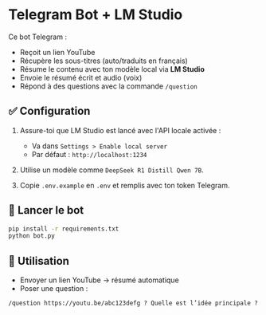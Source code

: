 # Telegram Bot + LM Studio

Ce bot Telegram :

- Reçoit un lien YouTube
- Récupère les sous-titres (auto/traduits en français)
- Résume le contenu avec ton modèle local via **LM Studio**
- Envoie le résumé écrit et audio (voix)
- Répond à des questions avec la commande `/question`

## ✅ Configuration

1. Assure-toi que LM Studio est lancé avec l'API locale activée :
   - Va dans `Settings > Enable local server`
   - Par défaut : `http://localhost:1234`

2. Utilise un modèle comme `DeepSeek R1 Distill Qwen 7B`.

3. Copie `.env.example` en `.env` et remplis avec ton token Telegram.

## 🚀 Lancer le bot

```bash
pip install -r requirements.txt
python bot.py
```

## 💬 Utilisation

- Envoyer un lien YouTube → résumé automatique
- Poser une question :
```
/question https://youtu.be/abc123defg ? Quelle est l’idée principale ?
```
